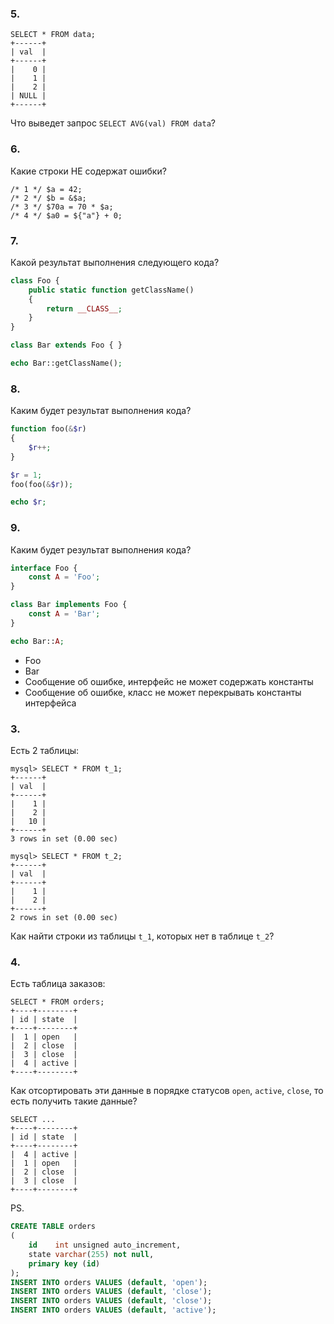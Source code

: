 ### 5.

```
SELECT * FROM data;
+------+
| val  |
+------+
|    0 |
|    1 |
|    2 |
| NULL |
+------+
```

Что выведет запрос `SELECT AVG(val) FROM data`?

### 6.

Какие строки НЕ содержат ошибки?

```
/* 1 */ $a = 42;
/* 2 */ $b = &$a;
/* 3 */ $70a = 70 * $a;
/* 4 */ $a0 = ${"a"} + 0;
```

### 7.

Какой результат выполнения следующего кода?

```php
class Foo {
    public static function getClassName()
    {
        return __CLASS__;
    } 
}

class Bar extends Foo { }

echo Bar::getClassName();
```

### 8.

Каким будет результат выполнения кода?

```php
function foo(&$r)
{ 
    $r++;
}

$r = 1;
foo(foo(&$r));

echo $r;
```

### 9.

Каким будет результат выполнения кода?

```php
interface Foo {
    const A = 'Foo';
}

class Bar implements Foo {
    const A = 'Bar';
}

echo Bar::A;
```

* Foo
* Bar
* Сообщение об ошибке, интерфейс не может содержать константы
* Сообщение об ошибке, класс не может перекрывать константы интерфейса

### 3.

Есть 2 таблицы:

```
mysql> SELECT * FROM t_1;
+------+
| val  |
+------+
|    1 |
|    2 |
|   10 |
+------+
3 rows in set (0.00 sec)

mysql> SELECT * FROM t_2;
+------+
| val  |
+------+
|    1 |
|    2 |
+------+
2 rows in set (0.00 sec)
```

Как найти строки из таблицы `t_1`, которых нет в таблице `t_2`?

### 4.

Есть таблица заказов:

```
SELECT * FROM orders;
+----+--------+
| id | state  |
+----+--------+
|  1 | open   |
|  2 | close  |
|  3 | close  |
|  4 | active |
+----+--------+
```

Как отсортировать эти данные в порядке статусов `open`, `active`, `close`, то есть получить такие данные?

```
SELECT ...
+----+--------+
| id | state  |
+----+--------+
|  4 | active |
|  1 | open   |
|  2 | close  |
|  3 | close  |
+----+--------+
```

PS.

```sql
CREATE TABLE orders
(
    id    int unsigned auto_increment,
    state varchar(255) not null,
    primary key (id)
);
INSERT INTO orders VALUES (default, 'open');
INSERT INTO orders VALUES (default, 'close');
INSERT INTO orders VALUES (default, 'close');
INSERT INTO orders VALUES (default, 'active');
```